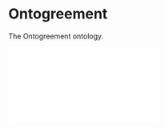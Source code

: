 # Ontogreement

The Ontogreement ontology.

![The Ontogreement ontology](Ontogreement_visualized.pdf)